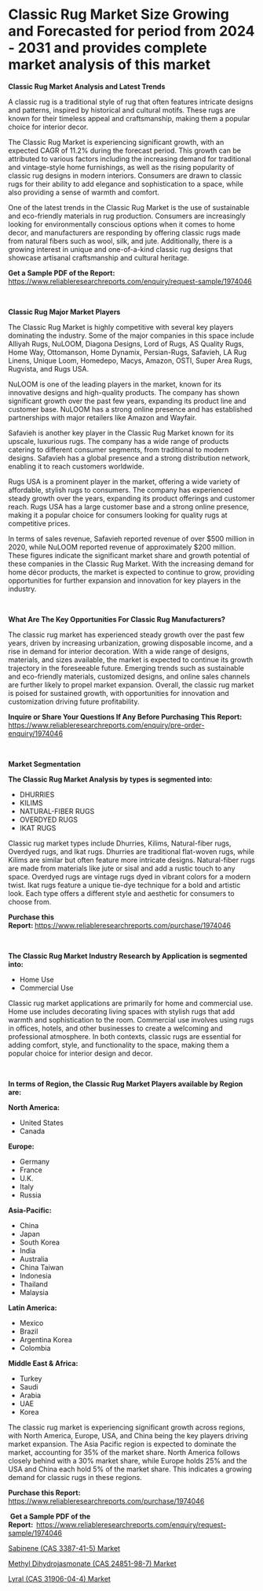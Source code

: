 <p><h1>Classic Rug Market Size Growing and Forecasted for period from 2024 - 2031 and provides complete market analysis of this market</h1></p><p><strong>Classic Rug Market Analysis and Latest Trends</strong></p>
<p><p>A classic rug is a traditional style of rug that often features intricate designs and patterns, inspired by historical and cultural motifs. These rugs are known for their timeless appeal and craftsmanship, making them a popular choice for interior decor.</p><p>The Classic Rug Market is experiencing significant growth, with an expected CAGR of 11.2% during the forecast period. This growth can be attributed to various factors including the increasing demand for traditional and vintage-style home furnishings, as well as the rising popularity of classic rug designs in modern interiors. Consumers are drawn to classic rugs for their ability to add elegance and sophistication to a space, while also providing a sense of warmth and comfort.</p><p>One of the latest trends in the Classic Rug Market is the use of sustainable and eco-friendly materials in rug production. Consumers are increasingly looking for environmentally conscious options when it comes to home decor, and manufacturers are responding by offering classic rugs made from natural fibers such as wool, silk, and jute. Additionally, there is a growing interest in unique and one-of-a-kind classic rug designs that showcase artisanal craftsmanship and cultural heritage.</p></p>
<p><strong>Get a Sample PDF of the Report:&nbsp;</strong> <a href="https://www.reliableresearchreports.com/enquiry/request-sample/1974046">https://www.reliableresearchreports.com/enquiry/request-sample/1974046</a></p>
<p>&nbsp;</p>
<p><strong>Classic Rug Major Market Players</strong></p>
<p><p>The Classic Rug Market is highly competitive with several key players dominating the industry. Some of the major companies in this space include Alliyah Rugs, NuLOOM, Diagona Designs, Lord of Rugs, AS Quality Rugs, Home Way, Ottomanson, Home Dynamix, Persian-Rugs, Safavieh, LA Rug Linens, Unique Loom, Homedepo, Macys, Amazon, OSTI, Super Area Rugs, Rugvista, and Rugs USA. </p><p>NuLOOM is one of the leading players in the market, known for its innovative designs and high-quality products. The company has shown significant growth over the past few years, expanding its product line and customer base. NuLOOM has a strong online presence and has established partnerships with major retailers like Amazon and Wayfair.</p><p>Safavieh is another key player in the Classic Rug Market known for its upscale, luxurious rugs. The company has a wide range of products catering to different consumer segments, from traditional to modern designs. Safavieh has a global presence and a strong distribution network, enabling it to reach customers worldwide.</p><p>Rugs USA is a prominent player in the market, offering a wide variety of affordable, stylish rugs to consumers. The company has experienced steady growth over the years, expanding its product offerings and customer reach. Rugs USA has a large customer base and a strong online presence, making it a popular choice for consumers looking for quality rugs at competitive prices.</p><p>In terms of sales revenue, Safavieh reported revenue of over $500 million in 2020, while NuLOOM reported revenue of approximately $200 million. These figures indicate the significant market share and growth potential of these companies in the Classic Rug Market. With the increasing demand for home décor products, the market is expected to continue to grow, providing opportunities for further expansion and innovation for key players in the industry.</p></p>
<p>&nbsp;</p>
<p><strong>What Are The Key Opportunities For Classic Rug Manufacturers?</strong></p>
<p><p>The classic rug market has experienced steady growth over the past few years, driven by increasing urbanization, growing disposable income, and a rise in demand for interior decoration. With a wide range of designs, materials, and sizes available, the market is expected to continue its growth trajectory in the foreseeable future. Emerging trends such as sustainable and eco-friendly materials, customized designs, and online sales channels are further likely to propel market expansion. Overall, the classic rug market is poised for sustained growth, with opportunities for innovation and customization driving future profitability.</p></p>
<p><strong>Inquire or Share Your Questions If Any Before Purchasing This Report:</strong> <a href="https://www.reliableresearchreports.com/enquiry/pre-order-enquiry/1974046">https://www.reliableresearchreports.com/enquiry/pre-order-enquiry/1974046</a></p>
<p>&nbsp;</p>
<p><strong>Market Segmentation</strong></p>
<p><strong>The Classic Rug Market Analysis by types is segmented into:</strong></p>
<p><ul><li>DHURRIES</li><li>KILIMS</li><li>NATURAL-FIBER RUGS</li><li>OVERDYED RUGS</li><li>IKAT RUGS</li></ul></p>
<p><p>Classic rug market types include Dhurries, Kilims, Natural-fiber rugs, Overdyed rugs, and Ikat rugs. Dhurries are traditional flat-woven rugs, while Kilims are similar but often feature more intricate designs. Natural-fiber rugs are made from materials like jute or sisal and add a rustic touch to any space. Overdyed rugs are vintage rugs dyed in vibrant colors for a modern twist. Ikat rugs feature a unique tie-dye technique for a bold and artistic look. Each type offers a different style and aesthetic for consumers to choose from.</p></p>
<p><strong>Purchase this Report:&nbsp;</strong><a href="https://www.reliableresearchreports.com/purchase/1974046">https://www.reliableresearchreports.com/purchase/1974046</a></p>
<p>&nbsp;</p>
<p><strong>The Classic Rug Market Industry Research by Application is segmented into:</strong></p>
<p><ul><li>Home Use</li><li>Commercial Use</li></ul></p>
<p><p>Classic rug market applications are primarily for home and commercial use. Home use includes decorating living spaces with stylish rugs that add warmth and sophistication to the room. Commercial use involves using rugs in offices, hotels, and other businesses to create a welcoming and professional atmosphere. In both contexts, classic rugs are essential for adding comfort, style, and functionality to the space, making them a popular choice for interior design and decor.</p></p>
<p>&nbsp;</p>
<p><strong>In terms of Region, the Classic Rug Market Players available by Region are:</strong></p>
<p>
    <p> <strong> North America: </strong>
        <ul>
            <li>United States</li>
            <li>Canada</li>
        </ul>
        </p> 
    <p> <strong> Europe: </strong>
        <ul>
            <li>Germany</li>
            <li>France</li>
            <li>U.K.</li>
            <li>Italy</li>
            <li>Russia</li>
        </ul>
        </p> 
    <p> <strong> Asia-Pacific: </strong>
        <ul>
            <li>China</li>
            <li>Japan</li>
            <li>South Korea</li>
            <li>India</li>
            <li>Australia</li>
            <li>China Taiwan</li>
            <li>Indonesia</li>
            <li>Thailand</li>
            <li>Malaysia</li>
        </ul>
        </p> 
    <p> <strong> Latin America: </strong>
        <ul>
            <li>Mexico</li>
            <li>Brazil</li>
            <li>Argentina Korea</li>
            <li>Colombia</li>
        </ul>
        </p> 
    <p> <strong> Middle East & Africa: </strong>
        <ul>
            <li>Turkey</li>
            <li>Saudi</li>
            <li>Arabia</li>
            <li>UAE</li>
            <li>Korea</li>
        </ul>
    </p>
    </p>
<p><p>The classic rug market is experiencing significant growth across regions, with North America, Europe, USA, and China being the key players driving market expansion. The Asia Pacific region is expected to dominate the market, accounting for 35% of the market share. North America follows closely behind with a 30% market share, while Europe holds 25% and the USA and China each hold 5% of the market share. This indicates a growing demand for classic rugs in these regions.</p></p>
<p><strong>Purchase this Report: </strong><a href="https://www.reliableresearchreports.com/purchase/1974046">https://www.reliableresearchreports.com/purchase/1974046</a></p>
<p>&nbsp;<strong>Get a Sample PDF of the Report:&nbsp;&nbsp;</strong><a href="https://www.reliableresearchreports.com/enquiry/request-sample/1974046">https://www.reliableresearchreports.com/enquiry/request-sample/1974046</a></p>
<p><strong></strong></p>
<p><p><a href="https://view.publitas.com/reportprime-1/sabinene-cas-3387-41-5-market-provides-detailed-segmentation-of-this-market-based-on-type-application-and-region-and-forecast-for-the-period-from-2023-2030/">Sabinene (CAS 3387-41-5) Market</a></p><p><a href="https://view.publitas.com/reportprime-1/methyl-dihydrojasmonate-cas-24851-98-7-market-size-market-share-and-global-market-analysis-report-2023-2030/">Methyl Dihydrojasmonate (CAS 24851-98-7) Market</a></p><p><a href="https://view.publitas.com/reportprime-1/lyral-cas-31906-04-4-market-offers-provide-insightful-data-for-the-time-period-from-2023-to-2030-and-also-provide-analysis-based-on-application-type-and-region/">Lyral (CAS 31906-04-4) Market</a></p></p>